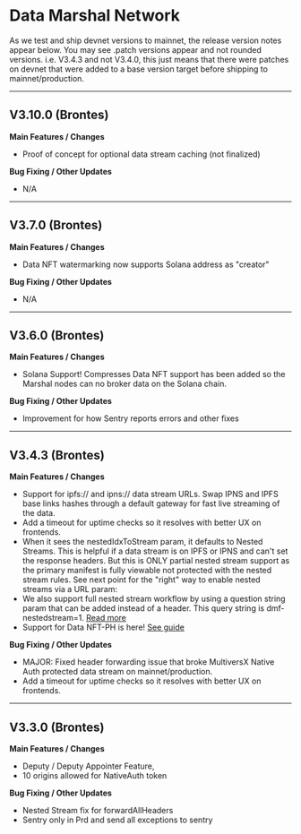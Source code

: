 # Data Marshal Network

As we test and ship devnet versions to mainnet, the release version notes appear below. You may see .patch versions appear and not rounded versions. i.e. V3.4.3 and not V3.4.0, this just means that there were patches on devnet that were added to a base version target before shipping to mainnet/production.

***

## V3.10.0 (Brontes)

**Main Features / Changes**

* Proof of concept for optional data stream caching (not finalized)

**Bug Fixing / Other Updates**

* N/A

***

## V3.7.0 (Brontes)

**Main Features / Changes**

* Data NFT watermarking now supports Solana address as "creator"

**Bug Fixing / Other Updates**

* N/A

***

## V3.6.0 (Brontes)

**Main Features / Changes**

* Solana Support! Compresses Data NFT support has been added so the Marshal nodes can no broker data on the Solana chain.

**Bug Fixing / Other Updates**

* Improvement for how Sentry reports errors and other fixes

***



## V3.4.3 (Brontes)

**Main Features / Changes**

* Support for ipfs:// and ipns:// data stream URLs. Swap IPNS and IPFS base links hashes through a default gateway for fast live streaming of the data.
* Add a timeout for uptime checks so it resolves with better UX on frontends.
* When it sees the nestedIdxToStream param, it defaults to Nested Streams. This is helpful if a data stream is on IPFS or IPNS and can't set the response headers. But this is ONLY partial nested stream support as the primary manifest is fully viewable not protected with the nested stream rules. See next point for the "right" way to enable nested streams via a URL param:
* We also support full nested stream workflow by using a question string param that can be added instead of a header. This query string is dmf-nestedstream=1. [Read more](https://docs.itheum.io/product-docs/developers/software-development-kits-sdks/data-nft-sdk/guide-3-using-nested-streams-to-access-nested-data-assets-from-a-primary-data-stream#step-1-configure-data-stream-origin-backend-for-nested-streams)
* Support for Data NFT-PH is here! [See guide](https://docs.itheum.io/product-docs/developers/software-development-kits-sdks/data-marshal-network-sdk/guide-1-make-your-regular-nft-collection-to-be-data-nft-ph-compatible)

**Bug Fixing / Other Updates**

* MAJOR: Fixed header forwarding issue that broke MultiversX Native Auth protected data stream on mainnet/production.
* Add a timeout for uptime checks so it resolves with better UX on frontends.

***

## V3.3.0 (Brontes)

**Main Features / Changes**

* Deputy / Deputy Appointer Feature,&#x20;
* 10 origins allowed for NativeAuth token

**Bug Fixing / Other Updates**

* Nested Stream fix for forwardAllHeaders
* Sentry only in Prd and send all exceptions to sentry
